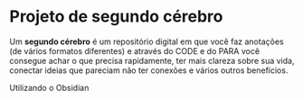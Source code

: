 
# Projeto de segundo cérebro

Um **segundo cérebro** é um repositório digital em que você faz anotações (de vários formatos diferentes) e através do CODE e do PARA você consegue achar o que precisa rapidamente, ter mais clareza sobre sua vida, conectar ideias que pareciam não ter conexões e vários outros benefícios.

Utilizando o Obsidian